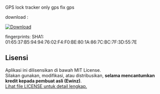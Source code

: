 GPS lock 
tracker only gps 
fix gps

download :
<p align="left">
  <a href="https://github.com/ewinz19/GPSlock/releases/download/Gps/app-release-v2.apk">
    <img src="https://img.shields.io/badge/Download-v2.0.0-blue?style=flat-square&logo=github" alt="Download">
  </a>
</p>





fingerprints:
         SHA1: 01:65:37:B5:94:94:76:02:F4:F0:BE:80:1A:86:7C:BC:7F:3D:55:7E
## Lisensi

Aplikasi ini dilisensikan di bawah MIT License.  
Silakan gunakan, modifikasi, atau distribusikan, **selama mencantumkan kredit kepada pembuat asli (Ewinz)**.  
[Lihat file LICENSE untuk detail lengkap.](./LICENSE)
